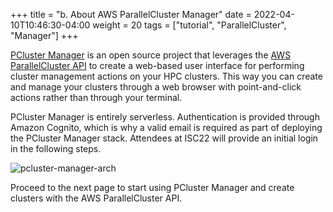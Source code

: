 +++
title = "b. About AWS ParallelCluster Manager"
date = 2022-04-10T10:46:30-04:00
weight = 20
tags = ["tutorial", "ParallelCluster", "Manager"]
+++

[PCluster Manager](https://github.com/aws-samples/pcluster-manager) is an open source project that leverages the [AWS ParallelCluster API](https://docs.aws.amazon.com/parallelcluster/latest/ug/api-reference-v3.html) to create a web-based user interface for performing cluster management actions on your HPC clusters. This way you can create and manage your clusters through a web browser with point-and-click actions rather than through your terminal.

PCluster Manager is entirely serverless. Authentication is provided through Amazon Cognito, which is why a valid email is required as part of deploying the PCluster Manager stack. Attendees at ISC22 will provide an initial login in the following steps.

![pcluster-manager-arch](/images/isc22/pcm-arch.png)

Proceed to the next page to start using PCluster Manager and create clusters with the AWS ParallelCluster API.